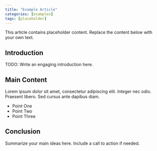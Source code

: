 ```yaml
---
title: "Example Article"
categories: [examples]
tags: [placeholder]
---
```


This article contains placeholder content. Replace the content below with your own text.

## Introduction

TODO: Write an engaging introduction here.

## Main Content

Lorem ipsum dolor sit amet, consectetur adipiscing elit. Integer nec odio. Praesent libero. Sed cursus ante dapibus diam.

- Point One
- Point Two
- Point Three

## Conclusion

Summarize your main ideas here. Include a call to action if needed.

